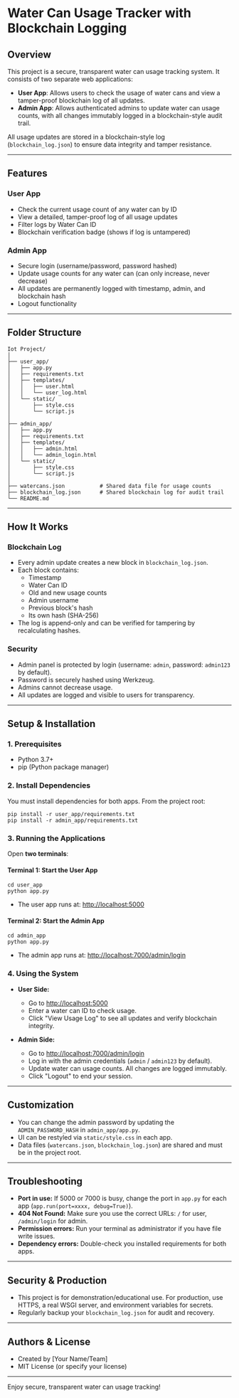 # Water Can Usage Tracker with Blockchain Logging

## Overview
This project is a secure, transparent water can usage tracking system. It consists of two separate web applications:

- **User App**: Allows users to check the usage of water cans and view a tamper-proof blockchain log of all updates.
- **Admin App**: Allows authenticated admins to update water can usage counts, with all changes immutably logged in a blockchain-style audit trail.

All usage updates are stored in a blockchain-style log (`blockchain_log.json`) to ensure data integrity and tamper resistance.

---

## Features

### User App
- Check the current usage count of any water can by ID
- View a detailed, tamper-proof log of all usage updates
- Filter logs by Water Can ID
- Blockchain verification badge (shows if log is untampered)

### Admin App
- Secure login (username/password, password hashed)
- Update usage counts for any water can (can only increase, never decrease)
- All updates are permanently logged with timestamp, admin, and blockchain hash
- Logout functionality

---

## Folder Structure

```
Iot Project/
│
├── user_app/
│   ├── app.py
│   ├── requirements.txt
│   ├── templates/
│   │   ├── user.html
│   │   └── user_log.html
│   └── static/
│       ├── style.css
│       └── script.js
│
├── admin_app/
│   ├── app.py
│   ├── requirements.txt
│   ├── templates/
│   │   ├── admin.html
│   │   └── admin_login.html
│   └── static/
│       ├── style.css
│       └── script.js
│
├── watercans.json           # Shared data file for usage counts
├── blockchain_log.json      # Shared blockchain log for audit trail
└── README.md
```

---

## How It Works

### Blockchain Log
- Every admin update creates a new block in `blockchain_log.json`.
- Each block contains:
  - Timestamp
  - Water Can ID
  - Old and new usage counts
  - Admin username
  - Previous block's hash
  - Its own hash (SHA-256)
- The log is append-only and can be verified for tampering by recalculating hashes.

### Security
- Admin panel is protected by login (username: `admin`, password: `admin123` by default).
- Password is securely hashed using Werkzeug.
- Admins cannot decrease usage.
- All updates are logged and visible to users for transparency.

---

## Setup & Installation

### 1. Prerequisites
- Python 3.7+
- pip (Python package manager)

### 2. Install Dependencies
You must install dependencies for both apps. From the project root:

```
pip install -r user_app/requirements.txt
pip install -r admin_app/requirements.txt
```

### 3. Running the Applications
Open **two terminals**:

#### Terminal 1: Start the User App
```
cd user_app
python app.py
```
- The user app runs at: [http://localhost:5000](http://localhost:5000)

#### Terminal 2: Start the Admin App
```
cd admin_app
python app.py
```
- The admin app runs at: [http://localhost:7000/admin/login](http://localhost:7000/admin/login)

### 4. Using the System

- **User Side:**
  - Go to [http://localhost:5000](http://localhost:5000)
  - Enter a water can ID to check usage.
  - Click "View Usage Log" to see all updates and verify blockchain integrity.

- **Admin Side:**
  - Go to [http://localhost:7000/admin/login](http://localhost:7000/admin/login)
  - Log in with the admin credentials (`admin` / `admin123` by default).
  - Update water can usage counts. All changes are logged immutably.
  - Click "Logout" to end your session.

---

## Customization
- You can change the admin password by updating the `ADMIN_PASSWORD_HASH` in `admin_app/app.py`.
- UI can be restyled via `static/style.css` in each app.
- Data files (`watercans.json`, `blockchain_log.json`) are shared and must be in the project root.

---

## Troubleshooting
- **Port in use:** If 5000 or 7000 is busy, change the port in `app.py` for each app (`app.run(port=xxxx, debug=True)`).
- **404 Not Found:** Make sure you use the correct URLs: `/` for user, `/admin/login` for admin.
- **Permission errors:** Run your terminal as administrator if you have file write issues.
- **Dependency errors:** Double-check you installed requirements for both apps.

---

## Security & Production
- This project is for demonstration/educational use. For production, use HTTPS, a real WSGI server, and environment variables for secrets.
- Regularly backup your `blockchain_log.json` for audit and recovery.

---

## Authors & License
- Created by [Your Name/Team]
- MIT License (or specify your license)

---

Enjoy secure, transparent water can usage tracking!

